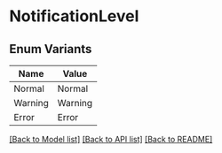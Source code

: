 # NotificationLevel

## Enum Variants

| Name | Value |
|---- | -----|
| Normal | Normal |
| Warning | Warning |
| Error | Error |


[[Back to Model list]](../README.md#documentation-for-models) [[Back to API list]](../README.md#documentation-for-api-endpoints) [[Back to README]](../README.md)


